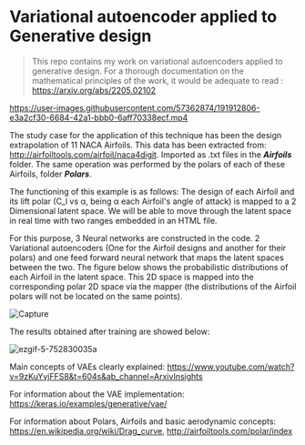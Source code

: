 # Variational autoencoder applied to Generative design
> This repo contains my work on variational autoencoders applied to generative design. For a thorough documentation on the mathematical principles of the work, it would be adequate to read : https://arxiv.org/abs/2205.02102

https://user-images.githubusercontent.com/57362874/191912806-e3a2cf30-6684-42a1-bbb0-6aff70338ecf.mp4


The study case for the application of this technique has been the design extrapolation of 11 NACA Airfoils. This data has been extracted from: http://airfoiltools.com/airfoil/naca4digit. Imported as .txt files in the ***Airfoils*** folder. The same operation was performed by the polars of each of these Airfoils, folder ***Polars***. 

The functioning of this example is as follows: The design of each Airfoil and its lift polar (C_l vs α, being α each Airfoil's angle of attack) is mapped to a 2 Dimensional latent space. We will be able to move through the latent space in real time with two ranges embedded in an HTML file.

For this purpose, 3 Neural networks are constructed in the code. 2 Variational autoencoders (One for the Airfoil designs and another for their polars) and one feed forward neural network that maps the latent spaces between the two. The figure below shows the probabilistic distributions of each Airfoil in the latent space. This 2D space is mapped into the corresponding polar 2D space via the mapper (the distributions of the Airfoil polars will not be located on the same points). 

![Capture](https://user-images.githubusercontent.com/57362874/191486351-6c859f63-e314-4c5d-bb66-4e830c0f8f2c.PNG)

The results obtained after training are showed below:

![ezgif-5-752830035a](https://user-images.githubusercontent.com/57362874/191562495-ba58ae3b-b780-4d21-8942-2ec2837733e4.gif)




Main concepts of VAEs clearly explained: https://www.youtube.com/watch?v=9zKuYvjFFS8&t=604s&ab_channel=ArxivInsights

For information about the VAE implementation: https://keras.io/examples/generative/vae/

For information about Polars, Airfoils and basic aerodynamic concepts: https://en.wikipedia.org/wiki/Drag_curve, http://airfoiltools.com/polar/index
